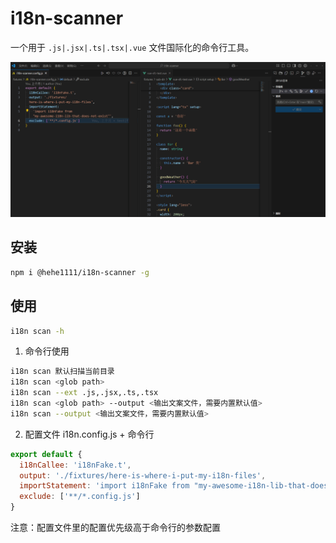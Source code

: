 # i18n-scanner

一个用于 `.js|.jsx|.ts|.tsx|.vue` 文件国际化的命令行工具。

![演示](./showcase.gif)

## 安装

```bash
npm i @hehe1111/i18n-scanner -g
```

## 使用

```bash
i18n scan -h
```

1. 命令行使用

```bash
i18n scan 默认扫描当前目录
i18n scan <glob path>
i18n scan --ext .js,.jsx,.ts,.tsx
i18n scan <glob path> --output <输出文案文件，需要内置默认值>
i18n scan --output <输出文案文件，需要内置默认值>
```

2. 配置文件 i18n.config.js + 命令行

```js
export default {
  i18nCallee: 'i18nFake.t',
  output: './fixtures/here-is-where-i-put-my-i18n-files',
  importStatement: 'import i18nFake from "my-awesome-i18n-lib-that-does-not-exist"',
  exclude: ['**/*.config.js']
}
```

注意：配置文件里的配置优先级高于命令行的参数配置
